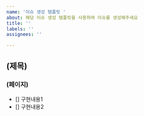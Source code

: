 ```yaml
---
name: '이슈 생성 템플릿 '
about: 해당 이슈 생성 템플릿을 사용하여 이슈를 생성해주세요
title: ''
labels: ''
assignees: ''

---
```


## (제목)
### (페이지)
- [] 구현내용1
- [] 구현내용2
